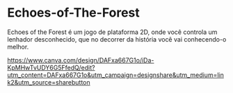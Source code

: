 # Echoes-of-The-Forest
Echoes of the Forest é um jogo de plataforma 2D, onde você controla um lenhador desconhecido, que no decorrer da história você vai conhecendo-o melhor.

https://www.canva.com/design/DAFxa667G1o/iDa-KpMHwTvUDY6G5FfedQ/edit?utm_content=DAFxa667G1o&utm_campaign=designshare&utm_medium=link2&utm_source=sharebutton
